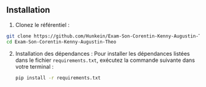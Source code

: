 ## Installation

1. Clonez le référentiel :
 ```bash
 git clone https://github.com/Hunkein/Exam-Son-Corentin-Kenny-Augustin-Theo.git
 cd Exam-Son-Corentin-Kenny-Augustin-Theo
 ```
 

2. Installation des dépendances : Pour installer les dépendances listées dans le fichier `requirements.txt`, exécutez la commande suivante dans votre terminal :

   ```bash
   pip install -r requirements.txt